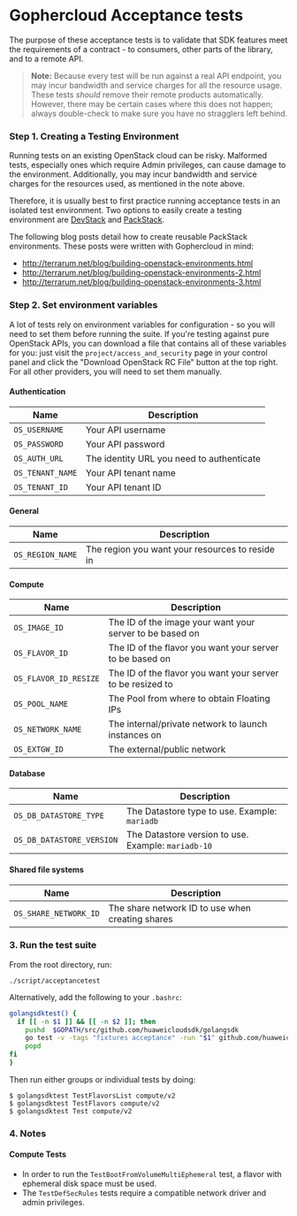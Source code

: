 # Gophercloud Acceptance tests

The purpose of these acceptance tests is to validate that SDK features meet
the requirements of a contract - to consumers, other parts of the library, and
to a remote API.

> **Note:** Because every test will be run against a real API endpoint, you
> may incur bandwidth and service charges for all the resource usage. These
> tests *should* remove their remote products automatically. However, there may
> be certain cases where this does not happen; always double-check to make sure
> you have no stragglers left behind.

### Step 1. Creating a Testing Environment

Running tests on an existing OpenStack cloud can be risky. Malformed tests,
especially ones which require Admin privileges, can cause damage to the
environment. Additionally, you may incur bandwidth and service charges for
the resources used, as mentioned in the note above.

Therefore, it is usually best to first practice running acceptance tests in
an isolated test environment. Two options to easily create a testing
environment are [DevStack](https://docs.openstack.org/devstack/latest/)
and [PackStack](https://www.rdoproject.org/install/packstack/).

The following blog posts detail how to create reusable PackStack environments.
These posts were written with Gophercloud in mind:

* http://terrarum.net/blog/building-openstack-environments.html
* http://terrarum.net/blog/building-openstack-environments-2.html
* http://terrarum.net/blog/building-openstack-environments-3.html

### Step 2. Set environment variables

A lot of tests rely on environment variables for configuration - so you will need
to set them before running the suite. If you're testing against pure OpenStack APIs,
you can download a file that contains all of these variables for you: just visit
the `project/access_and_security` page in your control panel and click the "Download
OpenStack RC File" button at the top right. For all other providers, you will need
to set them manually.

#### Authentication

|Name|Description|
|---|---|
|`OS_USERNAME`|Your API username|
|`OS_PASSWORD`|Your API password|
|`OS_AUTH_URL`|The identity URL you need to authenticate|
|`OS_TENANT_NAME`|Your API tenant name|
|`OS_TENANT_ID`|Your API tenant ID|

#### General

|Name|Description|
|---|---|
|`OS_REGION_NAME`|The region you want your resources to reside in|

#### Compute

|Name|Description|
|---|---|
|`OS_IMAGE_ID`|The ID of the image your want your server to be based on|
|`OS_FLAVOR_ID`|The ID of the flavor you want your server to be based on|
|`OS_FLAVOR_ID_RESIZE`|The ID of the flavor you want your server to be resized to|
|`OS_POOL_NAME`|The Pool from where to obtain Floating IPs|
|`OS_NETWORK_NAME`|The internal/private network to launch instances on|
|`OS_EXTGW_ID`|The external/public network|

#### Database

|Name|Description|
|---|---|
|`OS_DB_DATASTORE_TYPE`|The Datastore type to use. Example: `mariadb`|
|`OS_DB_DATASTORE_VERSION`|The Datastore version to use. Example: `mariadb-10`|

#### Shared file systems
|Name|Description|
|---|---|
|`OS_SHARE_NETWORK_ID`| The share network ID to use when creating shares|

### 3. Run the test suite

From the root directory, run:

```
./script/acceptancetest
```

Alternatively, add the following to your `.bashrc`:

```bash
golangsdktest() {
  if [[ -n $1 ]] && [[ -n $2 ]]; then
    pushd  $GOPATH/src/github.com/huaweicloudsdk/golangsdk
    go test -v -tags "fixtures acceptance" -run "$1" github.com/huaweicloudsdk/golangsdk/acceptance/openstack/$2 | tee ~/golangsdk.log
    popd
fi
}
```

Then run either groups or individual tests by doing:

```shell
$ golangsdktest TestFlavorsList compute/v2
$ golangsdktest TestFlavors compute/v2
$ golangsdktest Test compute/v2
```

### 4. Notes

#### Compute Tests

* In order to run the `TestBootFromVolumeMultiEphemeral` test, a flavor with ephemeral disk space must be used.
* The `TestDefSecRules` tests require a compatible network driver and admin privileges.
